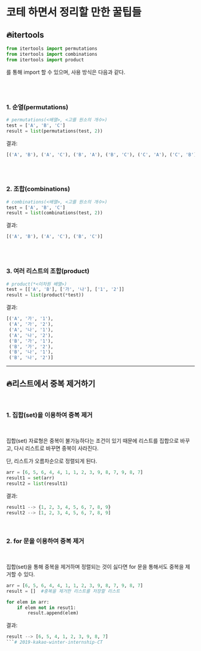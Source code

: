 # 코테 하면서 정리할 만한 꿀팁들

## **🔥itertools**

```python
from itertools import permutations
from itertools import combinations
from itertools import product
```

를 통해 import 할 수 있으며, 사용 방식은 다음과 같다.

</br>
</br>

### **1. 순열(permutations)**

```python
# permutations(<배열>, <고를 원소의 개수>)
test = ['A', 'B', 'C']
result = list(permutations(test, 2))
```

결과:
```python
[('A', 'B'), ('A', 'C'), ('B', 'A'), ('B', 'C'), ('C', 'A'), ('C', 'B')]
```

</br>
</br>

### **2. 조합(combinations)**

```python
# combinations(<배열>, <고를 원소의 개수>)
test = ['A', 'B', 'C']
result = list(combinations(test, 2))
```

결과:
```python
[('A', 'B'), ('A', 'C'), ('B', 'C')]
```

</br>
</br>

### **3. 여러 리스트의 조합(product)**

```python
# product(*<이차원 배열>)
test = [['A', 'B'], ['가', '나'], ['1', '2']]
result = list(product(*test))
```

결과:
```python
[('A', '가', '1'),
 ('A', '가', '2'),
 ('A', '나', '1'),
 ('A', '나', '2'),
 ('B', '가', '1'),
 ('B', '가', '2'),
 ('B', '나', '1'),
 ('B', '나', '2')]
```

---

## **🔥리스트에서 중복 제거하기**

</br>

### **1. 집합(set)을 이용하여 중복 제거**

</br>

집합(set) 자료형은 중복이 불가능하다는 조건이 있기 때문에 리스트를 집합으로 바꾸고, 다시 리스트로 바꾸면 중복이 사라진다.

단, 리스트가 오름차순으로 정렬되게 된다.

```python
arr = [6, 5, 6, 4, 4, 1, 1, 2, 3, 9, 8, 7, 9, 8, 7]
result1 = set(arr)
result2 = list(result1)
```

결과:

```python
result1 --> {1, 2, 3, 4, 5, 6, 7, 8, 9}
result2 --> [1, 2, 3, 4, 5, 6, 7, 8, 9]
```

</br>

### **2. for 문을 이용하여 중복 제거**

</br>

집합(set)을 통해 중복을 제거하며 정렬되는 것이 싫다면 for 문을 통해서도 중복을 제거할 수 있다.

```python
arr = [6, 5, 6, 4, 4, 1, 1, 2, 3, 9, 8, 7, 9, 8, 7]
result = []  #중복을 제거한 리스트를 저장할 리스트

for elem in arr:
    if elem not in resut1:
        result.append(elem)
```

결과:

```python
result --> [6, 5, 4, 1, 2, 3, 9, 8, 7]
```# 2019-kakao-winter-internship-CT
